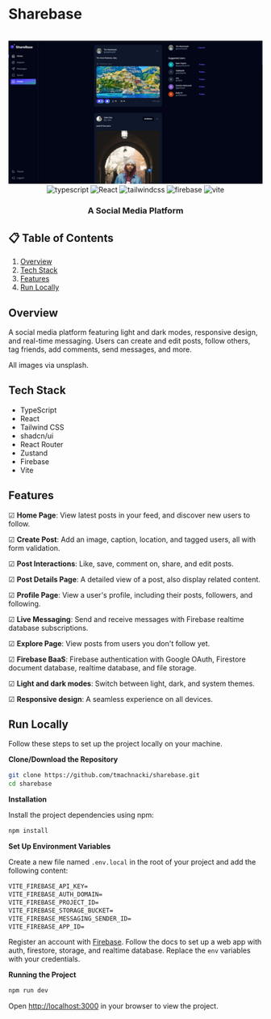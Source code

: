 # Sharebase

<div align="center">
  <br />
    <a href="https://sharebase.vercel.app" target="_blank">
      <img src="https://github.com/tmachnacki/portfolio/blob/master/src/assets/sharebase/home-dark-wide.webp" alt="ShareBase home page">
    </a>
  <br />

  <div>
    <img src="https://img.shields.io/badge/-Typescript-black?style=for-the-badge&logoColor=white&logo=typescript&color=3178C6" alt="typescript" />
    <img src="https://img.shields.io/badge/-React-black?style=for-the-badge&logoColor=white&logo=react&color=06b6d4" alt="React" />
    <img src="https://img.shields.io/badge/-Tailwind_CSS-black?style=for-the-badge&logoColor=white&logo=tailwindcss&color=0EA5E9" alt="tailwindcss" />
    <img src="https://img.shields.io/badge/-Firebase-black?style=for-the-badge&logoColor=white&logo=firebase&color=c2410c" alt="firebase" />
    <img src="https://img.shields.io/badge/-Vite-black?style=for-the-badge&logoColor=white&logo=vite&color=6d28d9" alt="vite" />
  </div>

  <h3 align="center">A Social Media Platform</h3>
</div>

## 📋 <a name="table">Table of Contents</a>

1. [Overview](#overview)
2. [Tech Stack](#tech-stack)
3. [Features](#features)
4. [Run Locally](#run-locally)


## <a name="overview">Overview</a>

A social media platform featuring light and dark modes, responsive design, and real-time messaging. Users can create and edit posts, follow others, tag friends, add comments, send messages, and more.

All images via unsplash.

## <a name="tech-stack">Tech Stack</a>

- TypeScript
- React
- Tailwind CSS
- shadcn/ui
- React Router
- Zustand
- Firebase
- Vite

## <a name="features">Features</a>

☑ **Home Page**: View latest posts in your feed, and discover new users to follow.

☑ **Create Post**: Add an image, caption, location, and tagged users, all with form validation.

☑ **Post Interactions**: Like, save, comment on, share, and edit posts.

☑ **Post Details Page**: A detailed view of a post, also display related content.

☑ **Profile Page**: View a user's profile, including their posts, followers, and following.

☑ **Live Messaging**: Send and receive messages with Firebase realtime database subscriptions.

☑ **Explore Page**: View posts from users you don't follow yet.

☑ **Firebase BaaS**: Firebase authentication with Google OAuth, Firestore document database, realtime database, and file storage.

☑ **Light and dark modes**: Switch between light, dark, and system themes.

☑ **Responsive design**: A seamless experience on all devices.


## <a name="run-locally">Run Locally</a>

Follow these steps to set up the project locally on your machine.

**Clone/Download the Repository**

```bash
git clone https://github.com/tmachnacki/sharebase.git
cd sharebase
```

**Installation**

Install the project dependencies using npm:

```bash
npm install
```

**Set Up Environment Variables**

Create a new file named `.env.local` in the root of your project and add the following content:

```env
VITE_FIREBASE_API_KEY=
VITE_FIREBASE_AUTH_DOMAIN=
VITE_FIREBASE_PROJECT_ID=
VITE_FIREBASE_STORAGE_BUCKET=
VITE_FIREBASE_MESSAGING_SENDER_ID=
VITE_FIREBASE_APP_ID=
```

Register an account with [Firebase](https://firebase.google.com/). Follow the docs to set up a web app with auth, firestore, storage, and realtime database. Replace the `env` variables with your credentials.

**Running the Project**

```bash
npm run dev
```

Open [http://localhost:3000](http://localhost:5173) in your browser to view the project.


#
